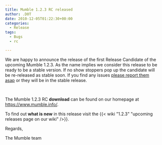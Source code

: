 ```yaml
---
title: Mumble 1.2.3 RC released
author: .D0T
date: 2010-12-05T01:22:30+00:00
categories:
  - Release
tags:
  - Bugs
  - rc

---
```

We are happy to announce the release of the first Release Candidate of the upcoming Mumble 1.2.3. As the name implies we consider this release to be ready to be a stable version. If no show stoppers pop up the candidate will be re-released as stable soon. If you find any issues <a href="http://blog.mumble.info/exterminate/">please report them asap</a> or they will be in the stable release.

&nbsp;

The Mumble 1.2.3 RC **download** can be found on our homepage at <https://www.mumble.info/>.

To find out **what is new** in this release visit the {{< wiki "1.2.3" "upcoming releases page on our wiki" />}}.

Regards,

The Mumble team
